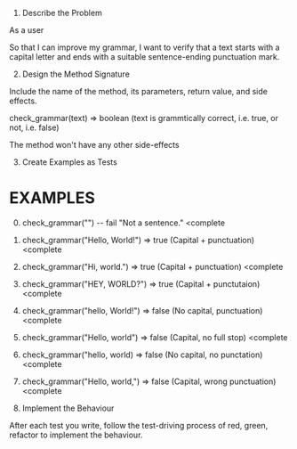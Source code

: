 1. Describe the Problem

As a user

So that I can improve my grammar, 
I want to verify that a text starts with a capital letter and ends with a suitable sentence-ending punctuation mark.


2. Design the Method Signature

Include the name of the method, its parameters, return value, and side effects.

check_grammar(text) => boolean (text is grammtically correct, i.e. true, or not, i.e. false)

The method won't have any other side-effects

3. Create Examples as Tests

# EXAMPLES

0. check_grammar("") --  fail "Not a sentence." <complete
1. check_grammar("Hello, World!") => true       (Capital + punctuation) <complete
2. check_grammar("Hi, world.") => true          (Capital + punctuation) <complete
3. check_grammar("HEY, WORLD?") => true         (Capital + punctutaion) <complete
4. check_grammar("hello, World!") => false      (No capital, punctuation) <complete
5. check_grammar("Hello, world") => false       (Capital, no full stop) <complete
6. check_grammar("hello, world) => false        (No capital, no punctation) <complete
7. check_grammar("Hello, world,") => false      (Capital, wrong punctuation) <complete


4. Implement the Behaviour

After each test you write, follow the test-driving process of red, green, refactor to implement the behaviour.
